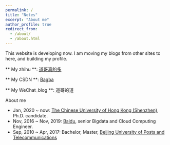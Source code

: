 ```yaml
---
permalink: /
title: "Notes"
excerpt: "About me"
author_profile: true
redirect_from: 
  - /about/
  - /about.html
---
```


This website is developing now. I am moving my blogs from other sites to here, and building my profile.

** My zhihu **: [道哥真的多](https://www.zhihu.com/people/bagba)

** My CSDN **: [Bagba](https://blog.csdn.net/bagba)

** My WeChat_blog **: 道哥的道

About me

* Jan, 2020 ~ now: [The Chinese University of Hong Kong (Shenzhen)](https://www.cuhk.edu.cn/), Ph.D. candidate.
* Nov, 2016 ~ Nov, 2019: [Baidu](https://www.baidu.com/), senior Bigdata and Cloud Computing Engineer.
* Sep, 2010 ~ Apr, 2017: Bachelor, Master, [Beijing University of Posts and Telecommunications](https://www.bupt.edu.cn/)

